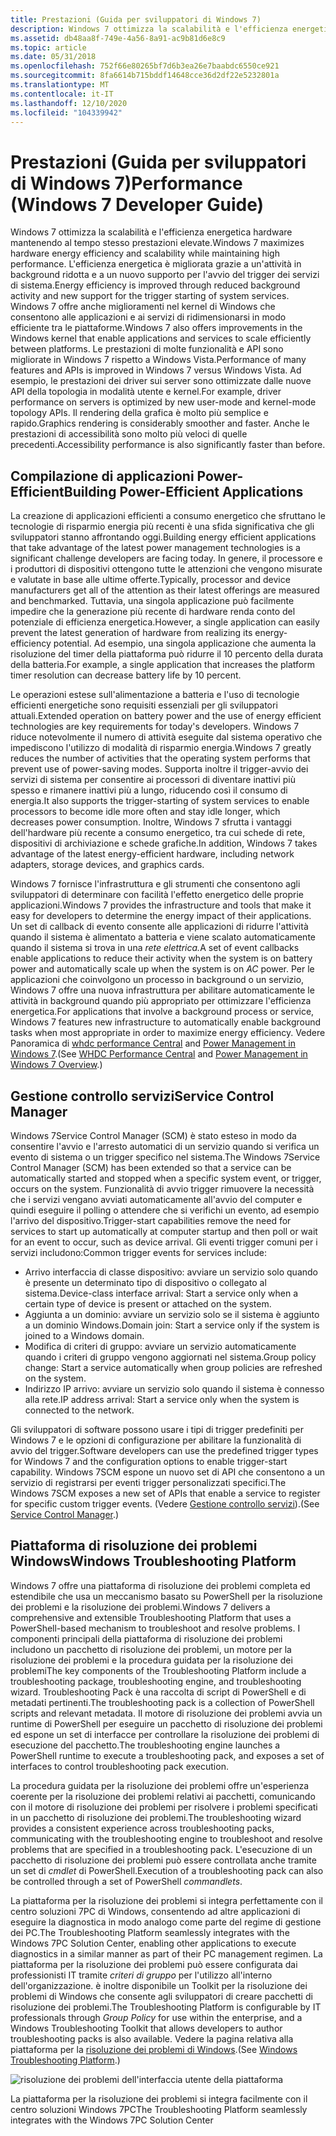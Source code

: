 ```yaml
---
title: Prestazioni (Guida per sviluppatori di Windows 7)
description: Windows 7 ottimizza la scalabilità e l'efficienza energetica hardware mantenendo al tempo stesso prestazioni elevate.
ms.assetid: db48aa8f-749e-4a56-8a91-ac9b81d6e8c9
ms.topic: article
ms.date: 05/31/2018
ms.openlocfilehash: 752f66e80265bf7d6b3ea26e7baabdc6550ce921
ms.sourcegitcommit: 8fa6614b715bddf14648cce36d2df22e5232801a
ms.translationtype: MT
ms.contentlocale: it-IT
ms.lasthandoff: 12/10/2020
ms.locfileid: "104339942"
---
```

# <a name="performance-windows-7-developer-guide"></a><span data-ttu-id="c7008-103">Prestazioni (Guida per sviluppatori di Windows 7)</span><span class="sxs-lookup"><span data-stu-id="c7008-103">Performance (Windows 7 Developer Guide)</span></span>

<span data-ttu-id="c7008-104">Windows 7 ottimizza la scalabilità e l'efficienza energetica hardware mantenendo al tempo stesso prestazioni elevate.</span><span class="sxs-lookup"><span data-stu-id="c7008-104">Windows 7 maximizes hardware energy efficiency and scalability while maintaining high performance.</span></span> <span data-ttu-id="c7008-105">L'efficienza energetica è migliorata grazie a un'attività in background ridotta e a un nuovo supporto per l'avvio del trigger dei servizi di sistema.</span><span class="sxs-lookup"><span data-stu-id="c7008-105">Energy efficiency is improved through reduced background activity and new support for the trigger starting of system services.</span></span> <span data-ttu-id="c7008-106">Windows 7 offre anche miglioramenti nel kernel di Windows che consentono alle applicazioni e ai servizi di ridimensionarsi in modo efficiente tra le piattaforme.</span><span class="sxs-lookup"><span data-stu-id="c7008-106">Windows 7 also offers improvements in the Windows kernel that enable applications and services to scale efficiently between platforms.</span></span> <span data-ttu-id="c7008-107">Le prestazioni di molte funzionalità e API sono migliorate in Windows 7 rispetto a Windows Vista.</span><span class="sxs-lookup"><span data-stu-id="c7008-107">Performance of many features and APIs is improved in Windows 7 versus Windows Vista.</span></span> <span data-ttu-id="c7008-108">Ad esempio, le prestazioni dei driver sui server sono ottimizzate dalle nuove API della topologia in modalità utente e kernel.</span><span class="sxs-lookup"><span data-stu-id="c7008-108">For example, driver performance on servers is optimized by new user-mode and kernel-mode topology APIs.</span></span> <span data-ttu-id="c7008-109">Il rendering della grafica è molto più semplice e rapido.</span><span class="sxs-lookup"><span data-stu-id="c7008-109">Graphics rendering is considerably smoother and faster.</span></span> <span data-ttu-id="c7008-110">Anche le prestazioni di accessibilità sono molto più veloci di quelle precedenti.</span><span class="sxs-lookup"><span data-stu-id="c7008-110">Accessibility performance is also significantly faster than before.</span></span>

## <a name="building-power-efficient-applications"></a><span data-ttu-id="c7008-111">Compilazione di applicazioni Power-Efficient</span><span class="sxs-lookup"><span data-stu-id="c7008-111">Building Power-Efficient Applications</span></span>

<span data-ttu-id="c7008-112">La creazione di applicazioni efficienti a consumo energetico che sfruttano le tecnologie di risparmio energia più recenti è una sfida significativa che gli sviluppatori stanno affrontando oggi.</span><span class="sxs-lookup"><span data-stu-id="c7008-112">Building energy efficient applications that take advantage of the latest power management technologies is a significant challenge developers are facing today.</span></span> <span data-ttu-id="c7008-113">In genere, il processore e i produttori di dispositivi ottengono tutte le attenzioni che vengono misurate e valutate in base alle ultime offerte.</span><span class="sxs-lookup"><span data-stu-id="c7008-113">Typically, processor and device manufacturers get all of the attention as their latest offerings are measured and benchmarked.</span></span> <span data-ttu-id="c7008-114">Tuttavia, una singola applicazione può facilmente impedire che la generazione più recente di hardware renda conto del potenziale di efficienza energetica.</span><span class="sxs-lookup"><span data-stu-id="c7008-114">However, a single application can easily prevent the latest generation of hardware from realizing its energy-efficiency potential.</span></span> <span data-ttu-id="c7008-115">Ad esempio, una singola applicazione che aumenta la risoluzione del timer della piattaforma può ridurre il 10 percento della durata della batteria.</span><span class="sxs-lookup"><span data-stu-id="c7008-115">For example, a single application that increases the platform timer resolution can decrease battery life by 10 percent.</span></span>

<span data-ttu-id="c7008-116">Le operazioni estese sull'alimentazione a batteria e l'uso di tecnologie efficienti energetiche sono requisiti essenziali per gli sviluppatori attuali.</span><span class="sxs-lookup"><span data-stu-id="c7008-116">Extended operation on battery power and the use of energy efficient technologies are key requirements for today's developers.</span></span> <span data-ttu-id="c7008-117">Windows 7 riduce notevolmente il numero di attività eseguite dal sistema operativo che impediscono l'utilizzo di modalità di risparmio energia.</span><span class="sxs-lookup"><span data-stu-id="c7008-117">Windows 7 greatly reduces the number of activities that the operating system performs that prevent use of power-saving modes.</span></span> <span data-ttu-id="c7008-118">Supporta inoltre il trigger-avvio dei servizi di sistema per consentire ai processori di diventare inattivi più spesso e rimanere inattivi più a lungo, riducendo così il consumo di energia.</span><span class="sxs-lookup"><span data-stu-id="c7008-118">It also supports the trigger-starting of system services to enable processors to become idle more often and stay idle longer, which decreases power consumption.</span></span> <span data-ttu-id="c7008-119">Inoltre, Windows 7 sfrutta i vantaggi dell'hardware più recente a consumo energetico, tra cui schede di rete, dispositivi di archiviazione e schede grafiche.</span><span class="sxs-lookup"><span data-stu-id="c7008-119">In addition, Windows 7 takes advantage of the latest energy-efficient hardware, including network adapters, storage devices, and graphics cards.</span></span>

<span data-ttu-id="c7008-120">Windows 7 fornisce l'infrastruttura e gli strumenti che consentono agli sviluppatori di determinare con facilità l'effetto energetico delle proprie applicazioni.</span><span class="sxs-lookup"><span data-stu-id="c7008-120">Windows 7 provides the infrastructure and tools that make it easy for developers to determine the energy impact of their applications.</span></span> <span data-ttu-id="c7008-121">Un set di callback di evento consente alle applicazioni di ridurre l'attività quando il sistema è alimentato a batteria e viene scalato automaticamente quando il sistema si trova in una *rete elettrica.*</span><span class="sxs-lookup"><span data-stu-id="c7008-121">A set of event callbacks enable applications to reduce their activity when the system is on battery power and automatically scale up when the system is on *AC* power.</span></span> <span data-ttu-id="c7008-122">Per le applicazioni che coinvolgono un processo in background o un servizio, Windows 7 offre una nuova infrastruttura per abilitare automaticamente le attività in background quando più appropriato per ottimizzare l'efficienza energetica.</span><span class="sxs-lookup"><span data-stu-id="c7008-122">For applications that involve a background process or service, Windows 7 features new infrastructure to automatically enable background tasks when most appropriate in order to maximize energy efficiency.</span></span> <span data-ttu-id="c7008-123">Vedere Panoramica di [whdc performance Central](https://www.microsoft.com/whdc/system/sysperf/default.mspx) and [Power Management in Windows 7](https://www.climatesaverscomputing.org/wordpress/wp-content/uploads/2011/06/Power_Management_in_Windows_7_Overview.pdf).</span><span class="sxs-lookup"><span data-stu-id="c7008-123">(See [WHDC Performance Central](https://www.microsoft.com/whdc/system/sysperf/default.mspx) and [Power Management in Windows 7 Overview](https://www.climatesaverscomputing.org/wordpress/wp-content/uploads/2011/06/Power_Management_in_Windows_7_Overview.pdf).)</span></span>

## <a name="service-control-manager"></a><span data-ttu-id="c7008-124">Gestione controllo servizi</span><span class="sxs-lookup"><span data-stu-id="c7008-124">Service Control Manager</span></span>

<span data-ttu-id="c7008-125">Windows 7Service Control Manager (SCM) è stato esteso in modo da consentire l'avvio e l'arresto automatici di un servizio quando si verifica un evento di sistema o un trigger specifico nel sistema.</span><span class="sxs-lookup"><span data-stu-id="c7008-125">The Windows 7Service Control Manager (SCM) has been extended so that a service can be automatically started and stopped when a specific system event, or trigger, occurs on the system.</span></span> <span data-ttu-id="c7008-126">Funzionalità di avvio trigger rimuovere la necessità che i servizi vengano avviati automaticamente all'avvio del computer e quindi eseguire il polling o attendere che si verifichi un evento, ad esempio l'arrivo del dispositivo.</span><span class="sxs-lookup"><span data-stu-id="c7008-126">Trigger-start capabilities remove the need for services to start up automatically at computer startup and then poll or wait for an event to occur, such as device arrival.</span></span> <span data-ttu-id="c7008-127">Gli eventi trigger comuni per i servizi includono:</span><span class="sxs-lookup"><span data-stu-id="c7008-127">Common trigger events for services include:</span></span>

-   <span data-ttu-id="c7008-128">Arrivo interfaccia di classe dispositivo: avviare un servizio solo quando è presente un determinato tipo di dispositivo o collegato al sistema.</span><span class="sxs-lookup"><span data-stu-id="c7008-128">Device-class interface arrival: Start a service only when a certain type of device is present or attached on the system.</span></span>
-   <span data-ttu-id="c7008-129">Aggiunta a un dominio: avviare un servizio solo se il sistema è aggiunto a un dominio Windows.</span><span class="sxs-lookup"><span data-stu-id="c7008-129">Domain join: Start a service only if the system is joined to a Windows domain.</span></span>
-   <span data-ttu-id="c7008-130">Modifica di criteri di gruppo: avviare un servizio automaticamente quando i criteri di gruppo vengono aggiornati nel sistema.</span><span class="sxs-lookup"><span data-stu-id="c7008-130">Group policy change: Start a service automatically when group policies are refreshed on the system.</span></span>
-   <span data-ttu-id="c7008-131">Indirizzo IP arrivo: avviare un servizio solo quando il sistema è connesso alla rete.</span><span class="sxs-lookup"><span data-stu-id="c7008-131">IP address arrival: Start a service only when the system is connected to the network.</span></span>

<span data-ttu-id="c7008-132">Gli sviluppatori di software possono usare i tipi di trigger predefiniti per Windows 7 e le opzioni di configurazione per abilitare la funzionalità di avvio del trigger.</span><span class="sxs-lookup"><span data-stu-id="c7008-132">Software developers can use the predefined trigger types for Windows 7 and the configuration options to enable trigger-start capability.</span></span> <span data-ttu-id="c7008-133">Windows 7SCM espone un nuovo set di API che consentono a un servizio di registrarsi per eventi trigger personalizzati specifici.</span><span class="sxs-lookup"><span data-stu-id="c7008-133">The Windows 7SCM exposes a new set of APIs that enable a service to register for specific custom trigger events.</span></span> <span data-ttu-id="c7008-134">(Vedere [Gestione controllo servizi](../services/service-control-manager.md)).</span><span class="sxs-lookup"><span data-stu-id="c7008-134">(See [Service Control Manager](../services/service-control-manager.md).)</span></span>

## <a name="windows-troubleshooting-platform"></a><span data-ttu-id="c7008-135">Piattaforma di risoluzione dei problemi Windows</span><span class="sxs-lookup"><span data-stu-id="c7008-135">Windows Troubleshooting Platform</span></span>

<span data-ttu-id="c7008-136">Windows 7 offre una piattaforma di risoluzione dei problemi completa ed estendibile che usa un meccanismo basato su PowerShell per la risoluzione dei problemi e la risoluzione dei problemi.</span><span class="sxs-lookup"><span data-stu-id="c7008-136">Windows 7 delivers a comprehensive and extensible Troubleshooting Platform that uses a PowerShell-based mechanism to troubleshoot and resolve problems.</span></span> <span data-ttu-id="c7008-137">I componenti principali della piattaforma di risoluzione dei problemi includono un pacchetto di risoluzione dei problemi, un motore per la risoluzione dei problemi e la procedura guidata per la risoluzione dei problemi</span><span class="sxs-lookup"><span data-stu-id="c7008-137">The key components of the Troubleshooting Platform include a troubleshooting package, troubleshooting engine, and troubleshooting wizard.</span></span> <span data-ttu-id="c7008-138">Troubleshooting Pack è una raccolta di script di PowerShell e di metadati pertinenti.</span><span class="sxs-lookup"><span data-stu-id="c7008-138">The troubleshooting pack is a collection of PowerShell scripts and relevant metadata.</span></span> <span data-ttu-id="c7008-139">Il motore di risoluzione dei problemi avvia un runtime di PowerShell per eseguire un pacchetto di risoluzione dei problemi ed espone un set di interfacce per controllare la risoluzione dei problemi di esecuzione del pacchetto.</span><span class="sxs-lookup"><span data-stu-id="c7008-139">The troubleshooting engine launches a PowerShell runtime to execute a troubleshooting pack, and exposes a set of interfaces to control troubleshooting pack execution.</span></span>

<span data-ttu-id="c7008-140">La procedura guidata per la risoluzione dei problemi offre un'esperienza coerente per la risoluzione dei problemi relativi ai pacchetti, comunicando con il motore di risoluzione dei problemi per risolvere i problemi specificati in un pacchetto di risoluzione dei problemi.</span><span class="sxs-lookup"><span data-stu-id="c7008-140">The troubleshooting wizard provides a consistent experience across troubleshooting packs, communicating with the troubleshooting engine to troubleshoot and resolve problems that are specified in a troubleshooting pack.</span></span> <span data-ttu-id="c7008-141">L'esecuzione di un pacchetto di risoluzione dei problemi può essere controllata anche tramite un set di *cmdlet* di PowerShell.</span><span class="sxs-lookup"><span data-stu-id="c7008-141">Execution of a troubleshooting pack can also be controlled through a set of PowerShell *commandlets*.</span></span>

<span data-ttu-id="c7008-142">La piattaforma per la risoluzione dei problemi si integra perfettamente con il centro soluzioni 7PC di Windows, consentendo ad altre applicazioni di eseguire la diagnostica in modo analogo come parte del regime di gestione dei PC.</span><span class="sxs-lookup"><span data-stu-id="c7008-142">The Troubleshooting Platform seamlessly integrates with the Windows 7PC Solution Center, enabling other applications to execute diagnostics in a similar manner as part of their PC management regimen.</span></span> <span data-ttu-id="c7008-143">La piattaforma per la risoluzione dei problemi può essere configurata dai professionisti IT tramite *criteri di gruppo* per l'utilizzo all'interno dell'organizzazione. è inoltre disponibile un Toolkit per la risoluzione dei problemi di Windows che consente agli sviluppatori di creare pacchetti di risoluzione dei problemi.</span><span class="sxs-lookup"><span data-stu-id="c7008-143">The Troubleshooting Platform is configurable by IT professionals through *Group Policy* for use within the enterprise, and a Windows Troubleshooting Toolkit that allows developers to author troubleshooting packs is also available.</span></span> <span data-ttu-id="c7008-144">Vedere la pagina relativa alla piattaforma per la [risoluzione dei problemi di Windows](/previous-versions/windows/desktop/wintt/windows-troubleshooting-toolkit-portal).</span><span class="sxs-lookup"><span data-stu-id="c7008-144">(See [Windows Troubleshooting Platform](/previous-versions/windows/desktop/wintt/windows-troubleshooting-toolkit-portal).)</span></span>

![risoluzione dei problemi dell'interfaccia utente della piattaforma](images/windows7-devguide-troubleshoot.jpg)

<span data-ttu-id="c7008-146">La piattaforma per la risoluzione dei problemi si integra facilmente con il centro soluzioni Windows 7PC</span><span class="sxs-lookup"><span data-stu-id="c7008-146">The Troubleshooting Platform seamlessly integrates with the Windows 7PC Solution Center</span></span>

 

 
